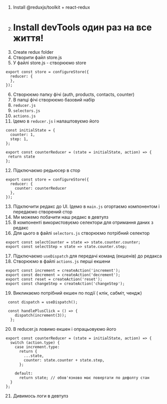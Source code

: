 1. Install @reduxjs/toolkit + react-redux
2. # Install devTools один раз на все життя!
3. Create redux folder
4. Створити файл store.js
5. У файлі store.js - створюємо store

```
export const store = configureStore({
  reducer: {
  },
});
```

6. Створюємо папку фічі (auth, products, contacts, counter)
7. В папці фічі створюємо базовий набір
8. `reducer.js`
9. `selectors.js`
10. `actions.js`
11. Ідемо в `reducer.js` і налаштовуємо його

```
const initialState = {
  counter: 1,
  step: 1,
};

export const counterReducer = (state = initialState, action) => {
 return state
};
```

12. Підключаємо редьюсер в стор

```
export const store = configureStore({
  reducer: {
    counter: counterReducer
  },
});
```

13. Підключити редакс до UI. Ідемо в `main.js` огортаємо <App/> компонентом <Provider store={store}/> і передаємо створений стор
14. Ми можемо побачити наш редакс в девтулз
15. В компоненті використовуємо селектори для отримання даних з редакс
16. Для цього в файлі `selectors.js` створюємо потрібний селектор

```
export const selectCounter = state => state.counter.counter;
export const selectStep = state => state.counter.step;

```

17. Підключаємо `useDispatch` для передачі команд (екшенів) до редакса
18. Створюємо в файлі `actions.js` перші екшени

```
export const increment = createAction('increment');
export const decrement = createAction('decrement');
export const reset = createAction('reset');
export const changeStep = createAction('changeStep');
```

19. Викликаємо потрібний екшен по події ( клік, сабміт, чендж)

```
 const dispatch = useDispatch();

 const handlePlusClick = () => {
    dispatch(increment(3));
  };

```

20. В reducer.js ловимо екшен і опрацьовуємо його

```
export const counterReducer = (state = initialState, action) => {
  switch (action.type) {
    case increment.type:
      return {
        ...state,
        counter: state.counter + state.step,
      };

    default:
      return state; // обов'язково має повертати по дефолту стан
  }
};
```

21. Дивимось логи в девтулз
